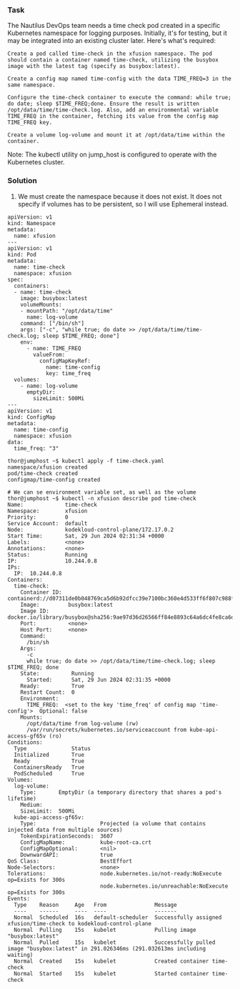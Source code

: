 ### Task
The Nautilus DevOps team needs a time check pod created in a specific Kubernetes namespace for logging purposes. Initially, it's for testing, but it may be integrated into an existing cluster later. Here's what's required:

    Create a pod called time-check in the xfusion namespace. The pod should contain a container named time-check, utilizing the busybox image with the latest tag (specify as busybox:latest).

    Create a config map named time-config with the data TIME_FREQ=3 in the same namespace.

    Configure the time-check container to execute the command: while true; do date; sleep $TIME_FREQ;done. Ensure the result is written /opt/data/time/time-check.log. Also, add an environmental variable TIME_FREQ in the container, fetching its value from the config map TIME_FREQ key.

    Create a volume log-volume and mount it at /opt/data/time within the container.

Note: The kubectl utility on jump_host is configured to operate with the Kubernetes cluster.

### Solution
1. We must create the namespace because it does not exist. It does not specify if volumes has to be persistent, so I will use Ephemeral instead.
```
apiVersion: v1
kind: Namespace
metadata:
  name: xfusion
---
apiVersion: v1
kind: Pod
metadata:
  name: time-check
  namespace: xfusion
spec:
  containers:
  - name: time-check
    image: busybox:latest
    volumeMounts:
    - mountPath: "/opt/data/time"
      name: log-volume
    command: ["/bin/sh"]
    args: ["-c", "while true; do date >> /opt/data/time/time-check.log; sleep $TIME_FREQ; done"]
    env:
      - name: TIME_FREQ
        valueFrom:
          configMapKeyRef:
            name: time-config
            key: time_freq
  volumes:
    - name: log-volume
      emptyDir:
        sizeLimit: 500Mi
---
apiVersion: v1
kind: ConfigMap
metadata:
  name: time-config
  namespace: xfusion
data:
  time_freq: "3"
```
```
thor@jumphost ~$ kubectl apply -f time-check.yaml
namespace/xfusion created
pod/time-check created
configmap/time-config created

# We can se environment variable set, as well as the volume
thor@jumphost ~$ kubectl -n xfusion describe pod time-check
Name:             time-check
Namespace:        xfusion
Priority:         0
Service Account:  default
Node:             kodekloud-control-plane/172.17.0.2
Start Time:       Sat, 29 Jun 2024 02:31:34 +0000
Labels:           <none>
Annotations:      <none>
Status:           Running
IP:               10.244.0.8
IPs:
  IP:  10.244.0.8
Containers:
  time-check:
    Container ID:  containerd://d07311de0b048769ca5d6b92dfcc39e7100bc360e4d533ff6f807c988fa5ce3e
    Image:         busybox:latest
    Image ID:      docker.io/library/busybox@sha256:9ae97d36d26566ff84e8893c64a6dc4fe8ca6d1144bf5b87b2b85a32def253c7
    Port:          <none>
    Host Port:     <none>
    Command:
      /bin/sh
    Args:
      -c
      while true; do date >> /opt/data/time/time-check.log; sleep $TIME_FREQ; done
    State:          Running
      Started:      Sat, 29 Jun 2024 02:31:35 +0000
    Ready:          True
    Restart Count:  0
    Environment:
      TIME_FREQ:  <set to the key 'time_freq' of config map 'time-config'>  Optional: false
    Mounts:
      /opt/data/time from log-volume (rw)
      /var/run/secrets/kubernetes.io/serviceaccount from kube-api-access-gf65v (ro)
Conditions:
  Type              Status
  Initialized       True 
  Ready             True 
  ContainersReady   True 
  PodScheduled      True 
Volumes:
  log-volume:
    Type:       EmptyDir (a temporary directory that shares a pod's lifetime)
    Medium:     
    SizeLimit:  500Mi
  kube-api-access-gf65v:
    Type:                    Projected (a volume that contains injected data from multiple sources)
    TokenExpirationSeconds:  3607
    ConfigMapName:           kube-root-ca.crt
    ConfigMapOptional:       <nil>
    DownwardAPI:             true
QoS Class:                   BestEffort
Node-Selectors:              <none>
Tolerations:                 node.kubernetes.io/not-ready:NoExecute op=Exists for 300s
                             node.kubernetes.io/unreachable:NoExecute op=Exists for 300s
Events:
  Type    Reason     Age   From               Message
  ----    ------     ----  ----               -------
  Normal  Scheduled  16s   default-scheduler  Successfully assigned xfusion/time-check to kodekloud-control-plane
  Normal  Pulling    15s   kubelet            Pulling image "busybox:latest"
  Normal  Pulled     15s   kubelet            Successfully pulled image "busybox:latest" in 291.026346ms (291.032613ms including waiting)
  Normal  Created    15s   kubelet            Created container time-check
  Normal  Started    15s   kubelet            Started container time-check
```

